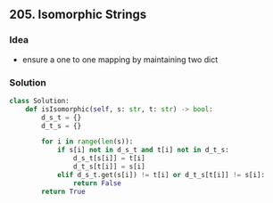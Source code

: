 ## 205. Isomorphic Strings

### Idea
- ensure a one to one mapping by maintaining two dict

### Solution
```python
class Solution:
    def isIsomorphic(self, s: str, t: str) -> bool:
        d_s_t = {}
        d_t_s = {}

        for i in range(len(s)):
            if s[i] not in d_s_t and t[i] not in d_t_s:
                d_s_t[s[i]] = t[i]
                d_t_s[t[i]] = s[i]
            elif d_s_t.get(s[i]) != t[i] or d_t_s[t[i]] != s[i]:
                return False
        return True
```